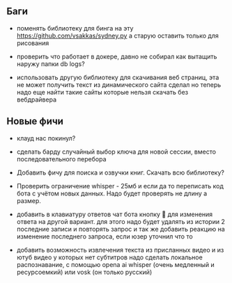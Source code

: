 ## Баги

* поменять библиотеку для бинга на эту https://github.com/vsakkas/sydney.py а старую оставить только для рисования

* проверить что работает в докере, давно не собирал
  как вытащить наружу папки db logs?

* использовать другую библиотеку для скачивания веб страниц, эта не может получить текст из динамического сайта
  сделал но теперь надо еще найти такие сайты которые нельзя скачать без вебдрайвера


## Новые фичи

* клауд нас покинул?

* сделать барду случайный выбор ключа для новой сессии, вместо последовательного перебора

* Добавить фичу для поиска и озвучки книг. Скачать всю библиотеку?

* Проверить ограничение whisper - 25мб и если да то переписать код бота с учётом новых данных. Надо будет проверять не длину а размер.

* добавить в клавиатуру ответов чат бота кнопку 🎲 для изменения ответа на другой вариант.
  для этого надо будет удалять из истории 2 последние записи и повторять запрос
  и так же добавить реакцию на изменение последнего запроса, если юзер уточнил что то

* добавить возможность извлечения текста из присланных видео и из ютуб видео у которых нет субтитров
  надо сделать локальное распознавание, с помощью opena ai whisper (очень медленный и ресурсоемкий) или vosk (он только русский)
